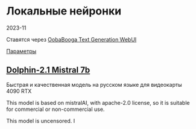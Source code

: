# Локальные нейронки

2023-11

Ставятся через [OobaBooga Text Generation WebUI](https://github.com/oobabooga/text-generation-webui)

[Параметры](./params/README.MD) 


## [Dolphin-2.1 Mistral 7b](https://huggingface.co/ehartford/dolphin-2.1-mistral-7b)

Быстрая и качественная модель на русском языке для видеокарты 4090 RTX

This model is based on mistralAI, with apache-2.0 license, so it is suitable for commercial or non-commercial use.

This model is uncensored. I